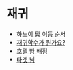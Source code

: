 # 재귀
- [하노이 탑 이동 순서](https://www.acmicpc.net/problem/11729)
- [재귀함수가 뭔가요?](https://www.acmicpc.net/problem/17478)
- [호텔 방 배정](https://school.programmers.co.kr/learn/courses/30/lessons/64063)
- [타겟 넘](https://school.programmers.co.kr/learn/courses/30/lessons/43165)
